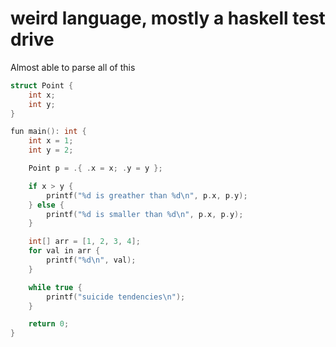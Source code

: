 # weird language, mostly a haskell test drive

Almost able to parse all of this
```c
struct Point {
    int x;
    int y;
}

fun main(): int {
    int x = 1;
    int y = 2;

    Point p = .{ .x = x; .y = y };

    if x > y {
        printf("%d is greather than %d\n", p.x, p.y);
    } else {
        printf("%d is smaller than %d\n", p.x, p.y);
    }

    int[] arr = [1, 2, 3, 4];
    for val in arr {
        printf("%d\n", val);
    }

    while true {
        printf("suicide tendencies\n");
    }

    return 0;
}
```
